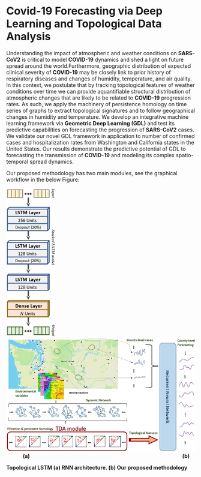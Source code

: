 # Covid-19 Forecasting via Deep Learning and Topological Data Analysis

Understanding the impact of atmospheric and weather conditions on **SARS-CoV2** is critical to model **COVID-19** dynamics  and shed a light on future spread around the world.Furthermore, geographic distribution of expected clinical severity of **COVID-19** may be closely link to prior history of respiratory diseases and changes of humidity, temperature, and air quality. In this context, we postulate that by tracking topological features of weather conditions over time we can provide aquantifiable structural distribution of atmospheric changes that are likely to be related to **COVID-19** progression rates.  As such, we apply the machinery of persistence homology on time series of graphs to extract topological signatures and to follow geographical changes in humidity and temperature. We develop an integrative machine learning framework via **Geometric Deep Learning (GDL)** and test its predictive capabilities on forecasting the progression of **SARS-CoV2** cases. We validate our novel GDL framework in application to number of confirmed cases and hospitalization rates from Washington and California states in the United States. Our results demonstrate the predictive potential of GDL to forecasting the transmission of **COVID-19** and modeling its complex spatio-temporal spread dynamics.

Our proposed methodology has two main modules, see the graphical workflow in the below Figure:



<p float="left">
  <img src="Images/RNN_Architecture_page-0001.jpg" width="130" /> 
  <img  width="40" />
  <img src="Images/WorkflowMethod_page-0001.jpg" width="750" /> 
  <img  width="40" />
  <b>(a)
  <img  width="400" />
  <b>(b)
</p>

Topological LSTM (a) RNN architecture. (b) Our proposed methodology

